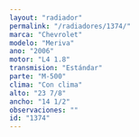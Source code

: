 ```yaml
---
layout: "radiador"
permalink: "/radiadores/1374/"
marca: "Chevrolet"
modelo: "Meriva"
ano: "2006"
motor: "L4 1.8"
transmision: "Estándar"
parte: "M-500"
clima: "Con clima"
alto: "23 7/8"
ancho: "14 1/2"
observaciones: ""
id: "1374"
---
```



